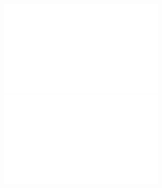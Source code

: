 ![My stats!](https://raw.githubusercontent.com/pythoncrazy/github-stats/master/generated/overview.svg)
![My languages](https://raw.githubusercontent.com/pythoncrazy/github-stats/master/generated/languages.svg)
